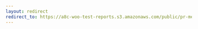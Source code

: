 ```yaml
---
layout: redirect
redirect_to: https://a8c-woo-test-reports.s3.amazonaws.com/public/pr-merge/45752/e2e/index.html
---
```

